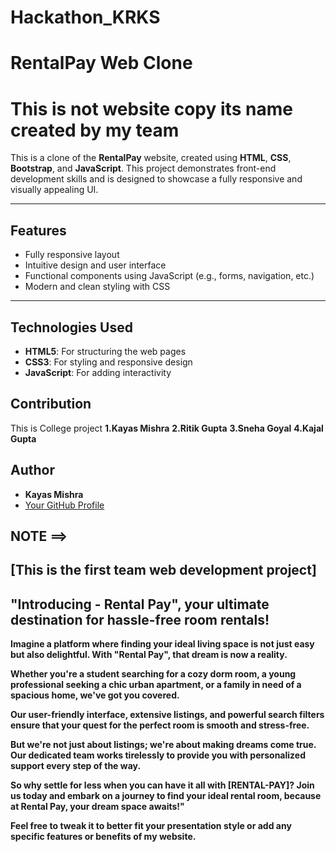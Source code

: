 # Hackathon_KRKS
# RentalPay Web Clone
# This is not website copy its name created by my team
This is a clone of the **RentalPay** website, created using **HTML**, **CSS**, **Bootstrap**, and **JavaScript**. This project demonstrates front-end development skills and is designed to showcase a fully responsive and visually appealing UI.  

---

## Features  
- Fully responsive layout  
- Intuitive design and user interface  
- Functional components using JavaScript (e.g., forms, navigation, etc.)  
- Modern and clean styling with CSS  

---

## Technologies Used  
- **HTML5**: For structuring the web pages  
- **CSS3**: For styling and responsive design  
- **JavaScript**: For adding interactivity  

## Contribution  
This is College project
**1.Kayas Mishra**
**2.Ritik Gupta** 
**3.Sneha Goyal**
**4.Kajal Gupta**

## Author  
- **Kayas Mishra**  
- [Your GitHub Profile](https://github.com/KayasSecret)  

## NOTE ==>
## [This is the first team web development project]
## "Introducing - Rental Pay", your ultimate destination for hassle-free room rentals!

**Imagine a platform where finding your ideal living space is not just easy but also delightful. With "Rental Pay", that dream is now a reality.**

**Whether you're a student searching for a cozy dorm room, a young professional seeking a chic urban apartment, or a family in need of a spacious home, we've got you covered.**

**Our user-friendly interface, extensive listings, and powerful search filters ensure that your quest for the perfect room is smooth and stress-free.**

**But we're not just about listings; we're about making dreams come true. Our dedicated team works tirelessly to provide you with personalized support every step of the way.**

**So why settle for less when you can have it all with [RENTAL-PAY]? Join us today and embark on a journey to find your ideal rental room, because at Rental Pay, your dream space awaits!"**

**Feel free to tweak it to better fit your presentation style or add any specific features or benefits of my website.**
